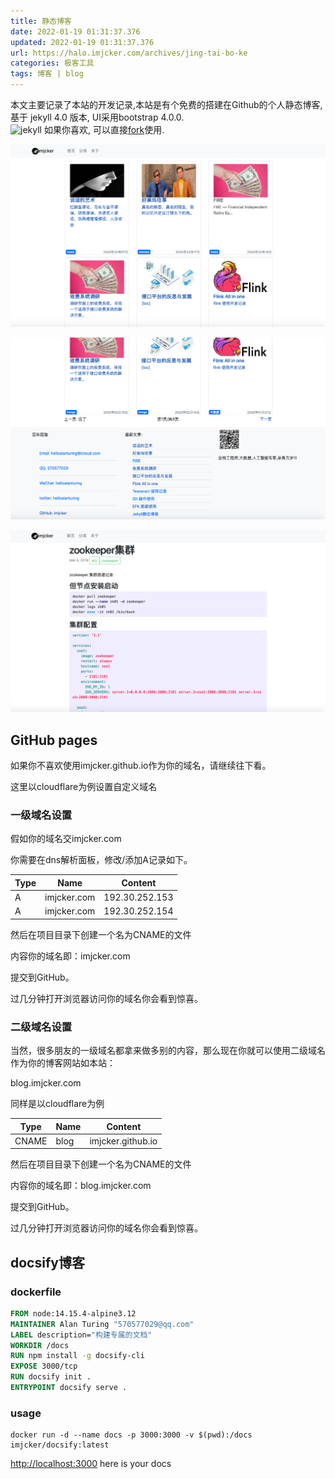 ```yaml
---
title: 静态博客
date: 2022-01-19 01:31:37.376
updated: 2022-01-19 01:31:37.376
url: https://halo.imjcker.com/archives/jing-tai-bo-ke
categories: 极客工具
tags: 博客 | blog
---
```




本文主要记录了本站的开发记录,本站是有个免费的搭建在Github的个人静态博客,基于 jekyll 4.0 版本, UI采用bootstrap 4.0.0.  
![jekyll](https://imjcker.com:1990/upload/2022/01/jekyll-264a9f509230481fb7c8e548cc847d61.png)
如果你喜欢, 可以直接[fork](https://github.com/imjcker/imjcker.github.io)使用.  


![site](/assets/2020/blog.imjcker.com.index-1.png)

![site](/assets/2020/blog.imjcker.com.index-2.png)



![site](/assets/2020/blog.imjcker.com.post-1.png)

## GitHub pages

如果你不喜欢使用imjcker.github.io作为你的域名，请继续往下看。

这里以cloudflare为例设置自定义域名

### 一级域名设置

假如你的域名交imjcker.com

你需要在dns解析面板，修改/添加A记录如下。

| Type | Name        | Content        |
| ---- | ----------- | -------------- |
| A    | imjcker.com | 192.30.252.153 |
| A    | imjcker.com | 192.30.252.154 |

然后在项目目录下创建一个名为CNAME的文件

内容你的域名即：imjcker.com

提交到GitHub。

过几分钟打开浏览器访问你的域名你会看到惊喜。



### 二级域名设置

当然，很多朋友的一级域名都拿来做多别的内容，那么现在你就可以使用二级域名作为你的博客网站如本站：

blog.imjcker.com

同样是以cloudflare为例

| Type  | Name | Content           |
| ----- | ---- | ----------------- |
| CNAME | blog | imjcker.github.io |

然后在项目目录下创建一个名为CNAME的文件

内容你的域名即：blog.imjcker.com

提交到GitHub。

过几分钟打开浏览器访问你的域名你会看到惊喜。



## docsify博客

### dockerfile

```dockerfile
FROM node:14.15.4-alpine3.12
MAINTAINER Alan Turing "570577029@qq.com"
LABEL description="构建专属的文档"
WORKDIR /docs
RUN npm install -g docsify-cli
EXPOSE 3000/tcp
RUN docsify init .
ENTRYPOINT docsify serve .


```

### usage

```shell
docker run -d --name docs -p 3000:3000 -v $(pwd):/docs imjcker/docsify:latest
```

[http://localhost:3000](http://localhost:3000) here is your docs


